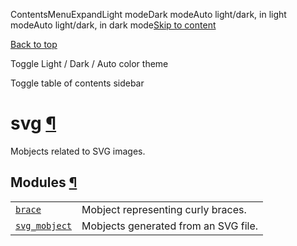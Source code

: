 ContentsMenuExpandLight modeDark modeAuto light/dark, in light modeAuto light/dark, in dark mode[Skip to content](https://docs.manim.community/en/stable/reference/manim.mobject.svg.html#furo-main-content)

[Back to top](https://docs.manim.community/en/stable/reference/manim.mobject.svg.html#)

Toggle Light / Dark / Auto color theme

Toggle table of contents sidebar

# svg [¶](https://docs.manim.community/en/stable/reference/manim.mobject.svg.html\#module-manim.mobject.svg "Link to this heading")

Mobjects related to SVG images.

## Modules [¶](https://docs.manim.community/en/stable/reference/manim.mobject.svg.html\#modules "Link to this heading")

|     |     |
| --- | --- |
| [`brace`](https://docs.manim.community/en/stable/reference/manim.mobject.svg.brace.html#module-manim.mobject.svg.brace "manim.mobject.svg.brace") | Mobject representing curly braces. |
| [`svg_mobject`](https://docs.manim.community/en/stable/reference/manim.mobject.svg.svg_mobject.html#module-manim.mobject.svg.svg_mobject "manim.mobject.svg.svg_mobject") | Mobjects generated from an SVG file. |